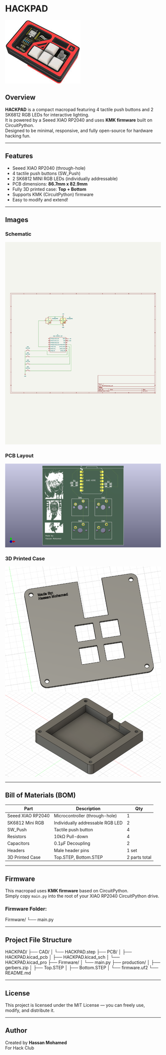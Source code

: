 # HACKPAD

![Hackpad Hero Image](images/hackpad-hero.jpg)

## Overview
**HACKPAD** is a compact macropad featuring 4 tactile push buttons and 2 SK6812 RGB LEDs for interactive lighting.  
It is powered by a Seeed XIAO RP2040 and uses **KMK firmware** built on CircuitPython.  
Designed to be minimal, responsive, and fully open-source for hardware hacking fun.

---

## Features
-  Seeed XIAO RP2040 (through-hole)
-  4 tactile push buttons (SW_Push)
-  2 SK6812 MINI RGB LEDs (individually addressable)
-  PCB dimensions: **86.7mm x 82.9mm**
-  Fully 3D printed case: **Top + Bottom**
-  Supports KMK (CircuitPython) firmware
-  Easy to modify and extend!

---

## Images

### Schematic  
![Schematic](images/schematic.jpg)

### PCB Layout  
![PCB](images/pcb.png)

### 3D Printed Case  
![Top Case](images/topcase.png)
![Bottom Case](images/bottomcase.png)

---

## Bill of Materials (BOM)

| Part               | Description                           | Qty |
|--------------------|----------------------------------------|-----|
| Seeed XIAO RP2040  | Microcontroller (through-hole)         | 1   |
| SK6812 Mini RGB    | Individually addressable RGB LED       | 2   |
| SW_Push            | Tactile push button                    | 4   |
| Resistors          | 10kΩ Pull-down                         | 4   |
| Capacitors         | 0.1µF Decoupling                       | 2   |
| Headers            | Male header pins                       | 1 set |
| 3D Printed Case    | Top.STEP, Bottom.STEP                  | 2 parts total |

---

## Firmware

This macropad uses **KMK firmware** based on CircuitPython.  
Simply copy `main.py` into the root of your XIAO RP2040 CircuitPython drive.

### Firmware Folder:
Firmware/
└── main.py

---

## Project File Structure

HACKPAD/
├── CAD/
│ └── HACKPAD.step
├── PCB/
│ ├── HACKPAD.kicad_pcb
│ ├── HACKPAD.kicad_sch
│ └── HACKPAD.kicad_pro
├── Firmware/
│ └── main.py
├── production/
│ ├── gerbers.zip
│ ├── Top.STEP
│ ├── Bottom.STEP
│ └── firmware.uf2
└── README.md

---

## License

This project is licensed under the MIT License — you can freely use, modify, and distribute it.

---

## Author

Created by **Hassan Mohamed**  
For Hack Club

